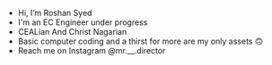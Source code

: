 - Hi, I’m Roshan Syed
- I'm an EC Engineer under progress
- CEALian And Christ Nagarian
- Basic computer coding and a thirst for more
  are my only assets 🙃
- Reach me on Instagram @mr.__.director

<!---
Daisuke-regaeY/Daisuke-regaeY is a ✨ special ✨ repository because its `README.md` (this file) appears on your GitHub profile.
You can click the Preview link to take a look at your changes.
--->

